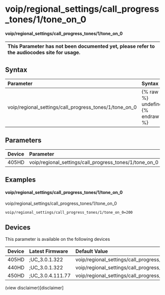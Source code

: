 ﻿---
description: voip/regional_settings/call_progress_tones/1/tone_on_0
search:
    keywords: ['voip','regional_settings','call_progress_tones','1','tone_on_0']
---

# voip/regional_settings/call_progress_tones/1/tone_on_0

#### voip/regional_settings/call_progress_tones/1/tone_on_0


| This Parameter has not been documented yet, please refer to the audiocodes site for usage.  |
| :--- |

## Syntax
| Parameter | Syntax |
| :--- | :--- |
|voip/regional_settings/call_progress_tones/1/tone_on_0 | {% raw %} undefined {% endraw %} |

## Parameters
|Device|Parameter|value|Description|
|:---|:---|:---|:---|
| 405HD | voip/regional_settings/call_progress_tones/1/tone_on_0 |  |  |

## Examples
#### voip/regional_settings/call_progress_tones/1/tone_on_0

voip/regional_settings/call_progress_tones/1/tone_on_0

```
voip/regional_settings/call_progress_tones/1/tone_on_0=200
```

## Devices
This parameter is available on the following devices

| Device | Latest Firmware | Default Value |
|:---|:---|:---|
| 405HD | ;UC_3.0.1.322 | voip/regional_settings/call_progress_tones/1/tone_on_0=200 
| 440HD | ;UC_3.0.1.322 | voip/regional_settings/call_progress_tones/1/tone_on_0=200 
| 450HD | ;UC_3.0.4.111.77 | voip/regional_settings/call_progress_tones/1/tone_on_0=200 

(view disclaimer)[disclaimer]
